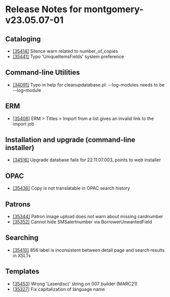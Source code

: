 
# Release Notes for montgomery-v23.05.07-01

## Cataloging

- [[35414]](http://bugs.koha-community.org/bugzilla3/show_bug.cgi?id=35414) Silence warn related to number_of_copies
- [[35441]](http://bugs.koha-community.org/bugzilla3/show_bug.cgi?id=35441) Typo 'UniqueItemsFields' system preference

## Command-line Utilities

- [[34091]](http://bugs.koha-community.org/bugzilla3/show_bug.cgi?id=34091) Typo in help for cleanupdatabase.pl: --log-modules  needs to be --log-module

## ERM

- [[35408]](http://bugs.koha-community.org/bugzilla3/show_bug.cgi?id=35408) ERM > Titles > Import from a list gives an invalid link to the import job

## Installation and upgrade (command-line installer)

- [[34516]](http://bugs.koha-community.org/bugzilla3/show_bug.cgi?id=34516) Upgrade database fails for 22.11.07.003, points to web installer

## OPAC

- [[35436]](http://bugs.koha-community.org/bugzilla3/show_bug.cgi?id=35436) Copy is not translatable in OPAC search history

## Patrons

- [[35344]](http://bugs.koha-community.org/bugzilla3/show_bug.cgi?id=35344) Patron image upload does not warn about missing cardnumber
- [[35352]](http://bugs.koha-community.org/bugzilla3/show_bug.cgi?id=35352) Cannot hide SMSalertnumber via BorrowerUnwantedField

## Searching

- [[35410]](http://bugs.koha-community.org/bugzilla3/show_bug.cgi?id=35410) 856 label is inconsistent between detail page and search results in XSLTs

## Templates

- [[35453]](http://bugs.koha-community.org/bugzilla3/show_bug.cgi?id=35453) Wrong 'Laserdisc)' string on 007 builder (MARC21)
- [[35327]](http://bugs.koha-community.org/bugzilla3/show_bug.cgi?id=35327) Fix capitalization of language name


